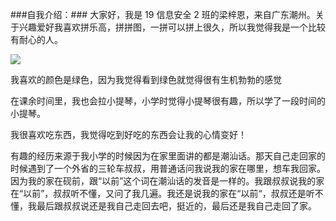 ###自我介绍：###
大家好，我是 19 信息安全 2 班的梁梓恩，来自广东潮州。关于兴趣爱好我喜欢拼乐高，拼拼图，一拼可以拼上很久，所以我觉得我是一个比较有耐心的人。

![](https://img2020.cnblogs.com/blog/2531437/202109/2531437-20210905000224246-1989250300.jpg)

我喜欢的颜色是绿色，因为我觉得看到绿色就觉得很有生机勃勃的感觉

在课余时间里，我也会拉小提琴，小学时觉得小提琴很有趣，所以学了一段时间的小提琴。

我很喜欢吃东西，我觉得吃到好吃的东西会让我的心情变好！

有趣的经历来源于我小学的时候因为在家里面讲的都是潮汕话。那天自己走回家的时候遇到了一个外省的三轮车叔叔，用普通话问我说我的家在哪里，想车我回家。因为我的家在砚前，跟“以前”这个词在潮汕话的发音是一样的。我跟叔叔说我的家在“以前”，叔叔听不懂，又问了我几遍。我还是说我的家在“以前“，叔叔还是听不懂，我最后跟叔叔说还是我自己走回去吧，挺近的，最后还是我自己走回了家。
